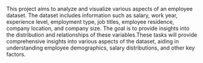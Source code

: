 This project aims to analyze and visualize various aspects of an employee dataset. The dataset includes information such as salary, work year, experience level, employment type, job titles, employee residence, company location, and company size. The goal is to provide insights into the distribution and relationships of these variables.These tasks will provide comprehensive insights into various aspects of the dataset, aiding in understanding employee demographics, salary distributions, and other key factors.
